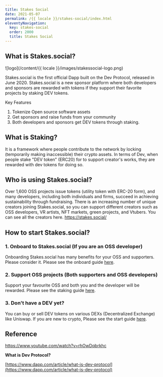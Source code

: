 ```yaml
---
title: Stakes Social
date: 2021-05-07
permalink: /{{ locale }}/stakes-social/index.html
eleventyNavigation:
  key: stakes-social
  order: 2000
  title: Stakes Social
---
```


## What is Stakes.social?

<div class="img-white-bg">

![logo](/content/{{ locale }}/images/stakessocial-logo.png)

</div>

Stakes.social is the first official Dapp built on the Dev Protocol, released in June 2020. Stakes.social is a new sponsor platform where both developers and sponsors are rewarded with tokens if they support their favorite projects by staking DEV tokens.

Key Features

1. Tokenize Open source software assets
2. Get sponsors and raise funds from your community
3. Both developers and sponsors get DEV tokens through staking.

## What is Staking?

It is a framework where people contribute to the network by locking (temporarily making inaccessible) their crypto assets. In terms of Dev, when people stake "DEV token" (ERC20) for to support creator's works, they are rewarded with dev tokens for doing so.

## Who is using Stakes.social?

Over 1,600 OSS projects issue tokens (utility token with ERC-20 form), and many developers, including both individuals and firms, succeed in achieving sustainability through fundraising. There is an increasing number of unique creators joining Stakes.social, so you can support different creators such as OSS developers, VR artists, NFT markets, green projects, and Vtubers. You can see all the creators here. https://stakes.social/

## How to start Stakes.social?

### 1. Onboard to Stakes.social (If you are an OSS developer)

Onboarding Stakes.social has many benefits for your OSS and supporters. Please consider it.
Please see the onboard guide [here](/stakes-social/onboard-guide/).

### 2. Support OSS projects (Both supporters and OSS developers)

Support your favourite OSS and both you and the developer will be rewarded.
Please see the staking guide [here](/stakes-social/how-to-stake/).

### 3. Don't have a DEV yet?

You can buy or sell DEV tokens on various DEXs (Decentralized Exchange) like Uniswap.
If you are new to crypto, Please see the start guide [here](/stakes-social/how-to-buy/).

## Reference

https://www.youtube.com/watch?v=rhOwDqbrkhc

**What is Dev Protocol?**

[https://www.dapp.com/article/what-is-dev-protocol](https://www.dapp.com/article/what-is-dev-protocol)
